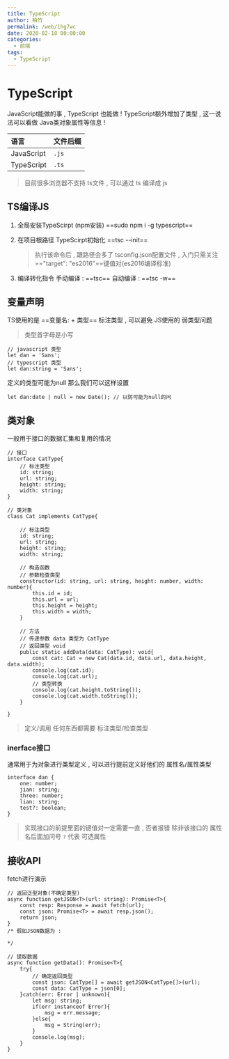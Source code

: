 ```yaml
---
title: TypeScript
author: 柏竹
permalink: /web/1hg7wc
date: 2020-02-18 00:00:00
categories: 
  - 前端
tags: 
  - TypeScript
---
```

 # TypeScript

JavaScript能做的事 , TypeScript 也能做 ! TypeScript额外增加了类型 , 这一说法可以看做 Java类对象属性等信息 !

| 语言       | 文件后缀 |
| :--------- | -------- |
| JavaScript | `.js`    |
| TypeScript | `.ts`    |

> 目前很多浏览器不支持 ts文件 , 可以通过 ts 编译成 js

## TS编译JS

1. 全局安装TypeScirpt (npm安装)
   ==sudo npm i -g typescript==

2. 在项目根路径 TypeScirpt初始化
   ==tsc --init==

   > 执行该命令后 , 跟路径会多了 tsconfig.json配置文件 , 入门只需关注 =="target": "es2016"==键值对(es2016编译标准)

3. 编译转化指令
   手动编译 : ==tsc== 
   自动编译 : ==tsc -w== 

## 变量声明

TS使用的是 ==变量名: + 类型== 标注类型 , 可以避免 JS使用的 弱类型问题 

> 类型首字母是小写

```tsx
// javascript 类型
let dan = 'Sans';
// typescript 类型
let dan:string = 'Sans';
```

定义的类型可能为null 那么我们可以这样设置

```tsx
let dan:date | null = new Date(); // 以防可能为null的问
```

## 类对象

一般用于接口的数据汇集和复用的情况

```tsx
// 接口
interface CatType{
	// 标注类型
    id: string;
    url: string;
    height: string;
    width: string;
}

// 类对象
class Cat implements CatType{
    
    // 标注类型
    id: string;
    url: string;
    height: string;
    width: string;
    
	// 构造函数 
    // 参数检查类型
    constructor(id: string, url: string, height: number, width: number){
        this.id = id;
        this.url = url;
        this.height = height;
        this.width = width;
    }
    
    // 方法
    // 传递参数 data 类型为 CatType
    // 返回类型 void
    public static addData(data: CatType): void{
    	const cat: Cat = new Cat(data.id, data.url, data.height, data.width);
        console.log(cat.id);
       	console.log(cat.url);
        // 类型转换
        console.log(cat.height.toString());
        console.log(cat.width.toString());
    }
    
}
```

> 定义/调用 任何东西都需要 标注类型/检查类型 

### inerface接口

通常用于为对象进行类型定义 , 可以进行提前定义好他们的 属性名/属性类型

```tsx
interface dan {
	one: number;
    jian: string;
    three: number;
    lian: string;
    test?: boolean;
}
```

> 实现接口的前提里面的键值对一定需要一直 , 否者报错
> 除非该接口的 属性名后面加问号 `?` 代表 可选属性

## 接收API

fetch进行演示

```tsx
// 返回泛型对象(不确定类型)
async function getJSON<T>(url: string): Promise<T>{
	const resp: Response = await fetch(url);
    const json: Promise<T> = await resp.json();
    return json;
}
/* 假如JSON数据为 : 
	
*/

// 提取数据
async function getData(): Promise<T>{
    try{
        // 确定返回类型
     	const json: CatType[] = await getJSON<CatType[]>(url);
        const data: CatType = json[0];
    }catch(err: Error | unknown){
        let msg: string;
        if(err instanceof Error){
        	msg = err.message;
        }else{
        	msg = String(err);
        }
        console.log(msg);
    }
}
```































